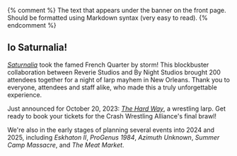 {% comment %}
The text that appears under the banner on the front page.
Should be formatted using Markdown syntax (very easy to read).
{% endcomment %}

## Io Saturnalia!

*[Saturnalia][saturnalia]* took the famed French Quarter by storm! This blockbuster collaboration between Reverie Studios and By Night Studios brought 200 attendees together for a night of larp mayhem in New Orleans. Thank you to everyone, attendees and staff alike, who made this a truly unforgettable experience. 

Just announced for October 20, 2023: *[The Hard Way][hardway]*, a wrestling larp. Get ready to book your tickets for the Crash Wrestling Alliance's final brawl!

We're also in the early stages of planning several events into 2024 and 2025, including *Eskhaton II*, *ProGenus 1984*, *Azimuth Unknown*, *Summer Camp Massacre*, and *The Meat Market*.

[hardway]: /events/hardway
[saturnalia]: /events/saturnalia
	